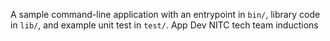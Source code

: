 A sample command-line application with an entrypoint in `bin/`, library code
in `lib/`, and example unit test in `test/`.
App Dev NITC tech team inductions 
